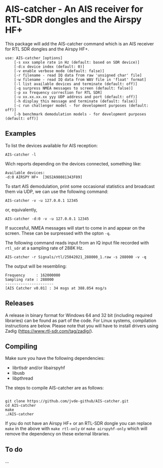 # AIS-catcher - An AIS receiver for RTL-SDR dongles and the Airspy HF+
This package will add the AIS-catcher command which is an AIS receiver for RTL SDR dongles and the Airspy HF+.

```
use: AIS-catcher [options]
	[-s xxx sample rate in Hz (default: based on SDR device)]
	[-d:x device index (default: 0)]
	[-v enable verbose mode (default: false)]
	[-r filename - read IQ data from raw 'unsigned char' file]
	[-w filename - read IQ data from WAV file in 'float' format]
	[-l list available devices and terminate (default: off)]
	[-q surpress NMEA messages to screen (default: false)]
	[-p xx frequency correction for RTL SDR]
	[-u xx.xx.xx.xx yyy UDP address and port (default: off)]
	[-h display this message and terminate (default: false)]
	[-c run challenger model - for development purposes (default: off)]
	[-b benchmark demodulation models - for development purposes (default: off)]

```

Examples
--------

To list the devices available for AIS reception:
```
AIS-catcher -l
```
Wich reports depending on the devices connected, something like:
```
Available devices:
-d:0 AIRSPY HF+  [3652A98081343F89]
```

To start AIS demodulation, print some occasional statistics and broadcast them via UDP, we can use the following command:
```
AIS-catcher -v -u 127.0.0.1 12345
```
or, equivalently,
```
AIS-catcher -d:0 -v -u 127.0.0.1 12345
```
If succesful, NMEA messages will start to come in and appear on the screen. These can be surpressed with the opton ```-q```. 

The following command reads input from an IQ input file recorded with ```rtl_sdr``` at a sampling rate of 288K Hz.
```
AIS-catcher -r Signals/rtl/25042021_288000_1.raw -s 288000 -v -q 
```
The output will be resembling:
```
Frequency     : 162000000
Sampling rate : 288000
----------------------
[AIS Catcher v0.01]	: 34 msgs at 388.054 msg/s
```

Releases
--------
A release in binary format for Windows 64 and 32 bit (including required libraries) can be found as part of the code. For Linux systems, compilation instructions are below. Please note that you will have to install drivers using Zadig (https://www.rtl-sdr.com/tag/zadig/).

Compiling
---------
Make sure you have the following dependencies:
  - librtlsdr and/or libairspyhf
  - libusb
  - libpthread
 
The steps to compile AIS-catcher are as follows:

```console

git clone https://github.com/jvde-github/AIS-catcher.git
cd AIS-catcher
make
./AIS-catcher
```

If you do not have an Airspy HF+ or an RTL-SDR dongle you can replace ```make``` in the above with ```make rtl-only``` or ```make airspyhf-only``` which will remove the dependency on these external libraries.

To do
-----

...

